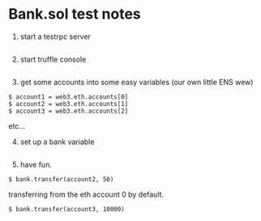 # Bank.sol test notes

1. start a testrpc server

```$ testrpc
```

2. start truffle console

```$ truffle console
```

3. get some accounts into some easy variables (our own little ENS wew)

```$ web3.eth.accounts
$ account1 = web3.eth.accounts[0]
$ account2 = web3.eth.accounts[1]
$ account3 = web3.eth.accounts[2]
```
etc...

4. set up a bank variable

```$ bank = bank.at(bank.address)
```

5. have fun.

```$ bank.getBalance(account1)
$ bank.transfer(account2, 50)
```

transferring from the eth account 0 by default.

```$ bank.getBalance(account2)
$ bank.transfer(account3, 10000)
```
